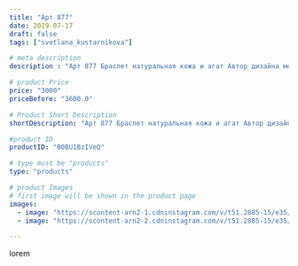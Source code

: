 ```yaml
---
title: "Арт 877"
date: 2019-07-17
draft: false
tags: ["svetlana_kustarnikova"]

# meta description
description : "Арт 877 Браслет натуральная кожа и агат Автор дизайна модели mea _ elena _"

# product Price
price: "3000"
priceBefore: "3600.0"

# Product Short Description
shortDescription: "Арт 877 Браслет натуральная кожа и агат Автор дизайна модели mea _ elena _"

#product ID
productID: "B0BU1BzIVeQ"

# type must be "products"
type: "products"

# product Images
# first image will be shown in the product page
images:
  - image: "https://scontent-arn2-1.cdninstagram.com/v/t51.2885-15/e35/s1080x1080/65848171_476152679613747_1865248574135670461_n.jpg?tp=1&_nc_ht=scontent-arn2-1.cdninstagram.com&_nc_cat=103&_nc_ohc=Rm_teIXWL9AAX8IA2x9&ccb=7-4&oh=00c71798467b06c55163e982caa9a5e8&oe=60832913&ig_cache_key=MjA5MDA0MzMwMDQxODQ5NTE4Mg%3D%3D.2-ccb7-4"
  - image: "https://scontent-arn2-2.cdninstagram.com/v/t51.2885-15/e35/s1080x1080/65602635_703659993397536_7515845559516983748_n.jpg?tp=1&_nc_ht=scontent-arn2-2.cdninstagram.com&_nc_cat=100&_nc_ohc=2ONe0HulaHgAX8lIFDE&ccb=7-4&oh=cc5de16ca014558cb51f55e2b49ab5ff&oe=6081CE1A&ig_cache_key=MjA5MDA0MzMwMDQzNTI1MDEzMQ%3D%3D.2-ccb7-4"

---
```

lorem
